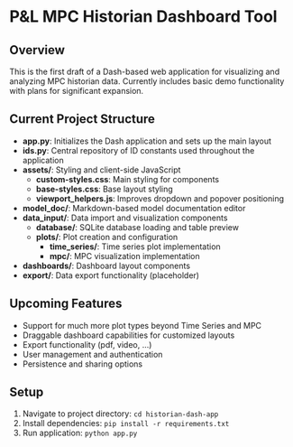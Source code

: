 # P&L MPC Historian Dashboard Tool

## Overview
This is the first draft of a Dash-based web application for visualizing and analyzing MPC historian data. Currently includes basic demo functionality with plans for significant expansion.

## Current Project Structure
- **app.py**: Initializes the Dash application and sets up the main layout
- **ids.py**: Central repository of ID constants used throughout the application
- **assets/**: Styling and client-side JavaScript
  - **custom-styles.css**: Main styling for components
  - **base-styles.css**: Base layout styling
  - **viewport_helpers.js**: Improves dropdown and popover positioning
- **model_doc/**: Markdown-based model documentation editor
- **data_input/**: Data import and visualization components
  - **database/**: SQLite database loading and table preview
  - **plots/**: Plot creation and configuration
    - **time_series/**: Time series plot implementation
    - **mpc/**: MPC visualization implementation
- **dashboards/**: Dashboard layout components
- **export/**: Data export functionality (placeholder)

## Upcoming Features
- Support for much more plot types beyond Time Series and MPC
- Draggable dashboard capabilities for customized layouts
- Export functionality (pdf, video, ...)
- User management and authentication
- Persistence and sharing options

## Setup
1. Navigate to project directory: `cd historian-dash-app`
2. Install dependencies: `pip install -r requirements.txt`
3. Run application: `python app.py`
